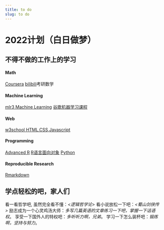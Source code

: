 ```yaml
---
title: to do
slug: to do
---
```

# 2022计划（白日做梦）
##   不得不做的工作上的学习
#### Math
[Coursera](https://www.coursera.org/)
[bilibili](https://www.bilibili.com/)考研数学

####  Machine Learning
[mlr3 Machine Learning](https://introduction-to-machine-learning.netlify.app/) 
[谷歌机器学习课程](https://developers.google.com/machine-learning/foundational-courses)

#### Web
[w3school  HTML,CSS,Javascript](https://www.w3school.com.cn/h.asp)

#### Programming
[Advanced R](https://adv-r.hadley.nz/)
[R语言面向对象](https://dataxujing.github.io/R_oop/index.html)
[Python](https://www.w3school.com.cn/h.asp)

#### Reproducible Research
[Rmarkdown](https://rmarkdown.rstudio.com/)

##   学点轻松的吧，家人们
看一看哲学吧, 虽然完全看不懂：*<逻辑哲学论>*
看小说放松一下吧：*<蜀山剑侠传>*
励志成为一个心灵鸡汤大师：*多写几篇英语的文章练习一下吧，掌握一下话语权*。
享受一下国外人的特权吧：*多听听力啊，兄弟*。
学习一下怎么装杯吧：*锻炼啊，坚持与努力*。



